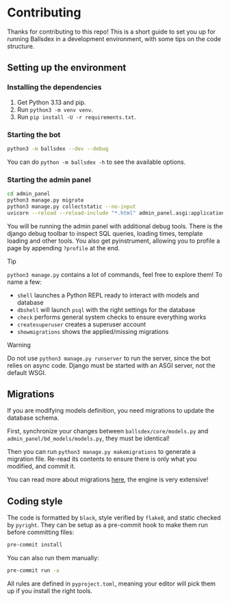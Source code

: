 # Contributing

Thanks for contributing to this repo! This is a short guide to set you up for running Ballsdex in
a development environment, with some tips on the code structure.

## Setting up the environment

### Installing the dependencies

1. Get Python 3.13 and pip.
2. Run `python3 -m venv venv`.
3. Run `pip install -U -r requirements.txt`.

### Starting the bot

```bash
python3 -m ballsdex --dev --debug
```

You can do `python -m ballsdex -h` to see the available options.

### Starting the admin panel

```bash
cd admin_panel
python3 manage.py migrate
python3 manage.py collectstatic --no-input
uvicorn --reload --reload-include "*.html" admin_panel.asgi:application
```

You will be running the admin panel with additional debug tools. There is the django debug
toolbar to inspect SQL queries, loading times, template loading and other tools. You also get
pyinstrument, allowing you to profile a page by appending `?profile` at the end.

> [!TIP]
> `python3 manage.py` contains a lot of commands, feel free to explore them! To name a few:
>
> - `shell` launches a Python REPL ready to interact with models and database
> - `dbshell` will launch `psql` with the right settings for the database
> - `check` performs general system checks to ensure everything works
> - `createsuperuser` creates a superuser account
> - `showmigrations` shows the applied/missing migrations

> [!WARNING]
> Do not use `python3 manage.py runserver` to run the server, since the bot relies on async code.
> Django must be started with an ASGI server, not the default WSGI.

## Migrations

If you are modifying models definition, you need migrations to update the database schema.

First, synchronize your changes between `ballsdex/core/models.py` and
`admin_panel/bd_models/models.py`, they must be identical!

Then you can run `python3 manage.py makemigrations` to generate a migration file. Re-read its
contents to ensure there is only what you modified, and commit it.

You can read more about migrations
[here](https://docs.djangoproject.com/en/5.1/topics/migrations/), the engine is very extensive!

## Coding style

The code is formatted by `black`, style verified by `flake8`, and static checked by `pyright`.
They can be setup as a pre-commit hook to make them run before committing files:

```sh
pre-commit install
```

You can also run them manually:

```sh
pre-commit run -a
```

All rules are defined in `pyproject.toml`, meaning your editor will pick them up if you install
the right tools.